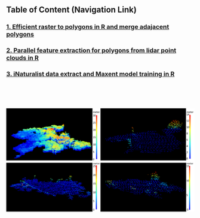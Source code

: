 <div align="center><h1> Spatial Aanalysis with R/Python </h1></div>

<div align="center"><h2>Table of Content (Navigation Link) </h2></div>

<h3><a href="/code/Efficient_raster_To_poly_and_Merge_Adajacent_Polys%20in%20R.Rmd"> 1. Efficient raster to polygons in R and merge adajacent polygons </a></h3>
<h3><a href="/code/LiDar%20Features%20Extraction%20for%20Spatial%20Polygons%20in%20R.Rmd"> 2. Parallel feature extraction for polygons from lidar point clouds in R  </a></h3>
<h3><a href="/code/Maxent-R-Parallel-iNaturalist-Data.Rmd"> 3. iNaturalist data extract and Maxent model training in R  </a></h3>

<br/>
<br/>
<br/>

![Lidar Plot](/code/lidarPlot.PNG)
